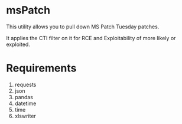 # msPatch
This utility allows you to pull down MS Patch Tuesday patches.

It applies the CTI filter on it for RCE and Exploitability of more likely or exploited.

# Requirements

1. requests
2. json
3. pandas
4. datetime
5. time
6. xlswriter

